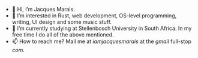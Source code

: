 - 👋 Hi, I’m Jacques Marais.
- 👀 I’m interested in Rust, web development, OS-level programming, writing, UI design and some music stuff.
- 🌱 I’m currently studying at Stellenbosch University in South Africa. In my free time I do all of the above mentioned.
- 📫 How to reach me? Mail me at _iamjacquesmarais_ at the _gmail_ full-stop _com_.
